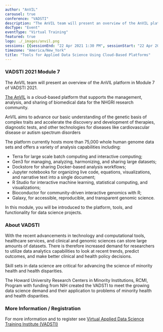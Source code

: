 ```yaml
---
author: "AnVIL"
carousel: true
conference: "VADSTI"
description: "The AnVIL team will present an overview of the AnVIL platform in Module 7 of VADSTI 2021."
docType: "Event"
eventType: "Virtual Training"
featured: true
logo: ./_images/anvil.png
sessions: [{sessionEnd: "22 Apr 2021 1:30 PM", sessionStart: "22 Apr 2021 11:00 AM"},{sessionEnd: "23 Apr 2021 1:30 PM", sessionStart: "23 Apr 2021 11:00 AM"}]
timezone: "America/New_York"
title: "Tools for Applied Data Science Using Cloud-Based Platforms"
---
```


<event-hero></event-hero>

### VADSTI 2021 Module 7

The AnVIL team will present an overview of the AnVIL platform in Module 7 of VADSTI 2021.

[The AnVIL](/) is a cloud-based platform that supports the management, analysis, and sharing of biomedical data for the NHGRI research community.

<hero> AnVIL aims to advance our basic understanding of the genetic basis of complex traits and accelerate the discovery and development of therapies, diagnostic tests, and other technologies for diseases like cardiovascular disease or autism spectrum disorders </hero>

The platform currently hosts more than 75,000 whole human genome data sets and offers a variety of analysis capabilities including:

- Terra for large scale batch computing and interactive computing;
- Gen3 for managing, analyzing, harmonizing, and sharing large datasets;
- Dockstore for sharing Docker-based analysis workflows;
- Jupyter notebooks for organizing live code, equations, visualizations, and narrative text into a single document;
- R Studio for interactive machine learning, statistical computing, and visualizations;
- Bioconductor for community-driven interactive genomics with R;
- Galaxy, for accessible, reproducible, and transparent genomic science.

In this module, you will be introduced to the platform, tools, and functionality for data science projects.

### About VADSTI

With the recent advancements in technology and computational tools, healthcare services, and clinical and genomic sciences can store large amounts of datasets. There is therefore increased demand for researchers to utilize data analytics capabilities to look at recent trends, predict outcomes, and make better clinical and health policy decisions.

Skill sets in data science are critical for advancing the science of minority health and health disparities.

The Howard University Research Centers in Minority Institutions, RCMI, Program with funding from NIH created the VADSTI to meet the growing data science demand and their application to problems of minority health and health disparities.

### More Information / Registration
For more information and to register see [Virtual Applied Data Science Training Institute (VADSTI)](https://www.the1joshuagroup.com/VADSTI/#faq)

